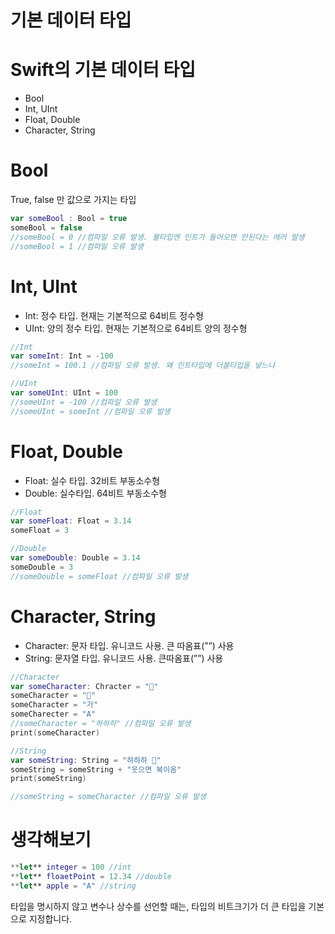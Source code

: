 # 기본 데이터 타입

# Swift의 기본 데이터 타입

- Bool
- Int, UInt
- Float, Double
- Character, String

# Bool

True, false 만 값으로 가지는 타입

```swift
var someBool : Bool = true
someBool = false
//someBool = 0 //컴파일 오류 발생. 불타입엔 인트가 들어오면 안된다는 에러 발생
//someBool = 1 //컴파일 오류 발생
```

# Int, UInt

- Int: 정수 타입. 현재는 기본적으로 64비트 정수형
- UInt: 양의 정수 타입. 현재는 기본적으로 64비트 양의 정수형

```swift
//Int
var someInt: Int = -100
//someInt = 100.1 //컴파일 오류 발생. 왜 인트타입에 더블타입을 넣느냐

//UInt
var someUInt: UInt = 100
//someUInt = -100 //컴파일 오류 발생
//someUInt = someInt //컴파일 오류 발생
```

# Float, Double

- Float: 실수 타입. 32비트 부동소수형
- Double: 실수타입. 64비트 부동소수형

```swift
//Float
var someFloat: Float = 3.14
someFloat = 3

//Double
var someDouble: Double = 3.14
someDouble = 3
//someDouble = someFloat //컴파일 오류 발생
```

# Character, String

- Character: 문자 타입. 유니코드 사용. 큰 따옴표(””) 사용
- String: 문자열 타입. 유니코드 사용. 큰따옴표(””) 사용

```swift
//Character
var someCharacter: Chracter = "🥕"
someCharacter = "🙁"
someCharacter = "가"
someCharecter = "A"
//someCharacter = "하하하" //컴파일 오류 발생
print(someCharacter)

//String
var someString: String = "하하하 🙁"
someString = someString + "웃으면 복이옴"
print(someString)

//someString = someCharacter //컴파일 오류 발생
```

# 생각해보기

```swift
**let** integer = 100 //int
**let** floaetPoint = 12.34 //double
**let** apple = "A" //string
```

타입을 명시하지 않고 변수나 상수를 선언할 때는, 타입의 비트크기가 더 큰 타입을 기본으로 지정합니다.
